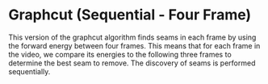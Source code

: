 # Graphcut (Sequential - Four Frame)

This version of the graphcut algorithm finds seams in each frame by using the forward energy between four frames. 
This means that for each frame in the video, we compare its energies to the following three frames to determine the best seam 
to remove. The discovery of seams is performed sequentially.
